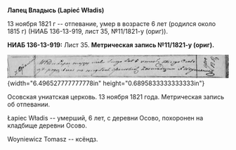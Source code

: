 **Лапец Владысь (Lapieć Władis)**

13 ноября 1821 г -- отпевание, умер в возрасте 6 лет (родился около 1815
г) (НИАБ 136-13-919, лист 35, №11/1821-у (ориг)).

**НИАБ 136-13-919:** Лист 35. **Метрическая запись №11/1821-у (ориг).**

![](./media/dd3c927895c4d3606ba09e54faa6e8a9f1d96b32.png){width="6.496527777777778in"
height="0.6895833333333333in"}

Осовская униатская церковь. 13 ноября 1821 года. Метрическая запись об
отпевании.

Łapiec Władis -- умерший, 6 лет, с деревни Осово, похоронен на кладбище
деревни Осово.

Woyniewicz Tomasz -- ксёндз.
